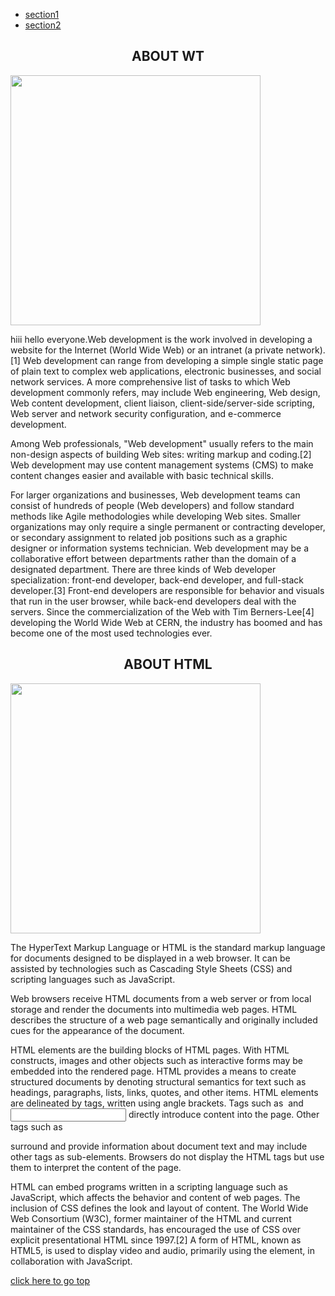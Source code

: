 <!DOCTYPE html>
<html>
<head>
<title>
sample</title>
</head>
<body>
<section id="top">
<ul>
<li><a href="#section1">section1</a></li>
<li><a href="#section2">section2</a></li>
</ul>
</section>
<section id="section1">
<h1 align="center">ABOUT WT</h1>
<img src="C:\Users\moham\OneDrive\Desktop\WT\git2.png" height="400" width="400">

<p>hiii hello everyone.Web development is the work involved in developing a website for the Internet (World Wide Web) or an intranet (a private network).[1] Web development can range from developing a simple single static page of plain text to complex web applications, electronic businesses, and social network services. A more comprehensive list of tasks to which Web development commonly refers, may include Web engineering, Web design, Web content development, client liaison, client-side/server-side scripting, Web server and network security configuration, and e-commerce development.

Among Web professionals, "Web development" usually refers to the main non-design aspects of building Web sites: writing markup and coding.[2] Web development may use content management systems (CMS) to make content changes easier and available with basic technical skills.

For larger organizations and businesses, Web development teams can consist of hundreds of people (Web developers) and follow standard methods like Agile methodologies while developing Web sites. Smaller organizations may only require a single permanent or contracting developer, or secondary assignment to related job positions such as a graphic designer or information systems technician. Web development may be a collaborative effort between departments rather than the domain of a designated department. There are three kinds of Web developer specialization: front-end developer, back-end developer, and full-stack developer.[3] Front-end developers are responsible for behavior and visuals that run in the user browser, while back-end developers deal with the servers. Since the commercialization of the Web with Tim Berners-Lee[4] developing the World Wide Web at CERN, the industry has boomed and has become one of the most used technologies ever.</p>
</section>
<section id="section2">
<h1 align="center">ABOUT HTML </h1>
<img src="C:\Users\moham\OneDrive\Desktop\WT\git1.png" height="400" width="400">
<p>The HyperText Markup Language or HTML is the standard markup language for documents designed to be displayed in a web browser. It can be assisted by technologies such as Cascading Style Sheets (CSS) and scripting languages such as JavaScript.

Web browsers receive HTML documents from a web server or from local storage and render the documents into multimedia web pages. HTML describes the structure of a web page semantically and originally included cues for the appearance of the document.

HTML elements are the building blocks of HTML pages. With HTML constructs, images and other objects such as interactive forms may be embedded into the rendered page. HTML provides a means to create structured documents by denoting structural semantics for text such as headings, paragraphs, lists, links, quotes, and other items. HTML elements are delineated by tags, written using angle brackets. Tags such as <img /> and <input /> directly introduce content into the page. Other tags such as <p> surround and provide information about document text and may include other tags as sub-elements. Browsers do not display the HTML tags but use them to interpret the content of the page.

HTML can embed programs written in a scripting language such as JavaScript, which affects the behavior and content of web pages. The inclusion of CSS defines the look and layout of content. The World Wide Web Consortium (W3C), former maintainer of the HTML and current maintainer of the CSS standards, has encouraged the use of CSS over explicit presentational HTML since 1997.[2] A form of HTML, known as HTML5, is used to display video and audio, primarily using the <canvas> element, in collaboration with JavaScript.</p>
</section>
<div>
<a href="#top" >click here to go top</a>
</div>
</body>
</html>



